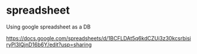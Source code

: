 # spreadsheet
Using google spreadsheet as a DB

https://docs.google.com/spreadsheets/d/1BCFLDAt5q6kdCZUi3z30kcsrbisiryPl3lQjnD16b6Y/edit?usp=sharing

